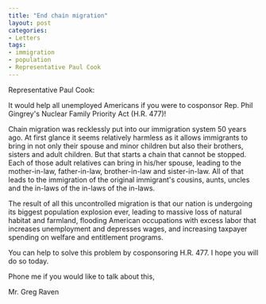 ```yaml
---
title: "End chain migration"
layout: post
categories:
- Letters
tags:
- immigration
- population
- Representative Paul Cook
---
```


Representative Paul Cook:

It would help all unemployed Americans if you were to cosponsor Rep. Phil Gingrey's Nuclear Family Priority Act (H.R. 477)!

Chain migration was recklessly put into our immigration system 50 years ago. At first glance it seems relatively harmless as it allows immigrants to bring in not only their spouse and minor children but also their brothers, sisters and adult children. But that starts a chain that cannot be stopped. Each of those adult relatives can bring in his/her spouse, leading to the mother-in-law, father-in-law, brother-in-law and sister-in-law. All of that leads to the immigration of the original immigrant's cousins, aunts, uncles and the in-laws of the in-laws of the in-laws.

The result of all this uncontrolled migration is that our nation is undergoing its biggest population explosion ever, leading to massive loss of natural habitat and farmland, flooding American occupations with excess labor that increases unemployment and depresses wages, and increasing taxpayer spending on welfare and entitlement programs.

You can help to solve this problem by cosponsoring H.R. 477. I hope you will do so today.

Phone me if you would like to talk about this,

Mr. Greg Raven